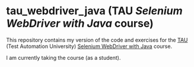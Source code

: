 # tau_webdriver_java (TAU *Selenium WebDriver with Java* course)

This repository contains my version of the code and exercises for the [TAU](https://testautomationu.applitools.com/) (Test Automation University) [Selenium WebDriver with Java](https://testautomationu.applitools.com/selenium-webdriver-tutorial-java/) course.

I am currently taking the course (as a student).